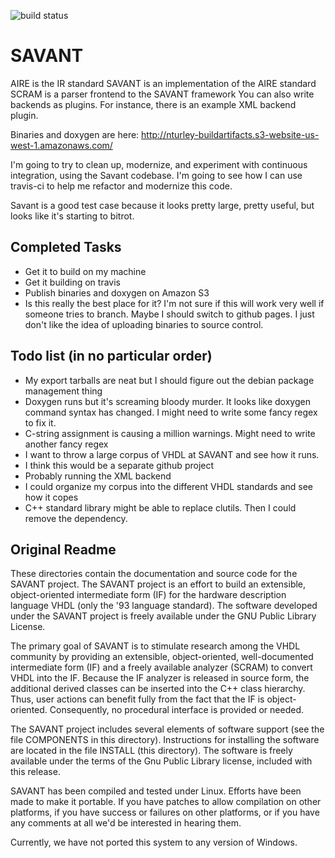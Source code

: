 ![build status](https://travis-ci.org/nturley/savant.svg?branch=master)
# SAVANT

AIRE is the IR standard
SAVANT is an implementation of the AIRE standard
SCRAM is a parser frontend to the SAVANT framework
You can also write backends as plugins. For instance, there is an example XML backend plugin.

Binaries and doxygen are here: http://nturley-buildartifacts.s3-website-us-west-1.amazonaws.com/

I'm going to try to clean up, modernize, and experiment with continuous integration, using the Savant codebase. I'm going to see how I can use travis-ci to help me refactor and modernize this code.

Savant is a good test case because it looks pretty large, pretty useful, but looks like it's starting to bitrot.

## Completed Tasks

*  Get it to build on my machine
*  Get it building on travis
*  Publish binaries and doxygen on Amazon S3
  * Is this really the best place for it? I'm not sure if this will work very well if someone tries to branch. Maybe I should switch to github pages. I just don't like the idea of uploading binaries to source control.

## Todo list (in no particular order)
*  My export tarballs are neat but I should figure out the debian package management thing
*  Doxygen runs but it's screaming bloody murder. It looks like doxygen command syntax has changed. I might need to write some fancy regex to fix it.
*  C-string assignment is causing a million warnings. Might need to write another fancy regex
*  I want to throw a large corpus of VHDL at SAVANT and see how it runs.
  *  I think this would be a separate github project
  *  Probably running the XML backend
  *  I could organize my corpus into the different VHDL standards and see how it copes
*  C++ standard library might be able to replace clutils. Then I could remove the dependency.

Original Readme
---------------

These directories contain the documentation and source code for the SAVANT project.  The
SAVANT project is an effort to build an extensible, object-oriented intermediate form (IF)
for the hardware description language VHDL (only the '93 language standard).  The software
developed under the SAVANT project is freely available under the GNU Public Library
License.

The primary goal of SAVANT is to stimulate research among the VHDL community by providing
an extensible, object-oriented, well-documented intermediate form (IF) and a freely
available analyzer (SCRAM) to convert VHDL into the IF.  Because the IF analyzer is
released in source form, the additional derived classes can be inserted into the C++ class
hierarchy.  Thus, user actions can benefit fully from the fact that the IF is
object-oriented.  Consequently, no procedural interface is provided or needed.

The SAVANT project includes several elements of software support (see the file COMPONENTS
in this directory).  Instructions for installing the software are located in the file
INSTALL (this directory).  The software is freely available under the terms of the Gnu
Public Library license, included with this release.

SAVANT has been compiled and tested under Linux.  Efforts have been made to make it
portable.  If you have patches to allow compilation on other platforms, if you have
success or failures on other platforms, or if you have any comments at all we'd be
interested in hearing them.

Currently, we have not ported this system to any version of Windows. 

